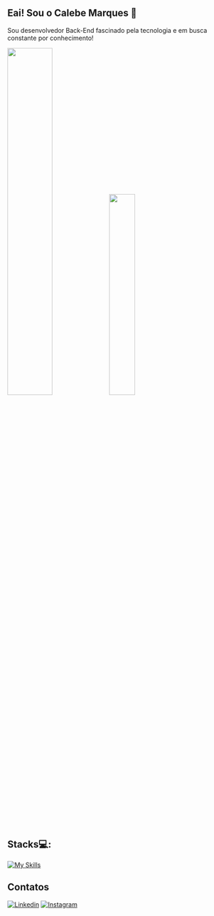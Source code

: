 ## Eai! Sou o Calebe Marques 👋

Sou desenvolvedor Back-End fascinado pela tecnologia e em busca constante por conhecimento!

<div>
  <img href="https://github.com/calebemqrb" width="44.7%" src="https://github-readme-stats.vercel.app/api?username=calebemqrb&theme=tokyonight&show_icons=true&hide_border=true&count_private=true"/>
  <img  href="https://github.com/calebemqrb" width="34%"  src="https://github-readme-stats.vercel.app/api/top-langs/?username=calebemqrb&theme=tokyonight&show_icons=true&hide_border=true&layout=compact"/>
<div/>


## Stacks💻: 
[![My Skills](https://skillicons.dev/icons?i=html,css,js,kotlin,react,figma,tailwind,nodejs,java,spring,py,fastapi,selenium,mysql,postgres,azure,aws,gcp,docker,kubernetes,git,github,postman)](https://skillicons.dev)

## Contatos
[![Linkedin](https://img.shields.io/badge/LinkedIn-0077B5?style=for-the-badge&logo=linkedin&logoColor=white)](https://www.linkedin.com/in/calebemarquesreboucas/)
[![Instagram](https://img.shields.io/badge/Instagram-E4405F?style=for-the-badge&logo=instagram&logoColor=white)](https://www.instagram.com/marquesrb_/)
